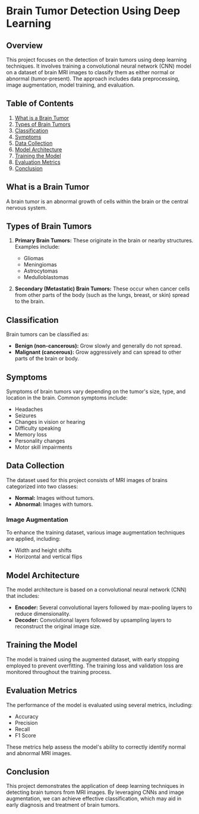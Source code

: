 # Brain Tumor Detection Using Deep Learning

## Overview

This project focuses on the detection of brain tumors using deep learning techniques. It involves training a convolutional neural network (CNN) model on a dataset of brain MRI images to classify them as either normal or abnormal (tumor-present). The approach includes data preprocessing, image augmentation, model training, and evaluation.

## Table of Contents

1. [What is a Brain Tumor](#what-is-a-brain-tumor)
2. [Types of Brain Tumors](#types-of-brain-tumors)
3. [Classification](#classification)
4. [Symptoms](#symptoms)
5. [Data Collection](#data-collection)
6. [Model Architecture](#model-architecture)
7. [Training the Model](#training-the-model)
8. [Evaluation Metrics](#evaluation-metrics)
9. [Conclusion](#conclusion)

## What is a Brain Tumor

A brain tumor is an abnormal growth of cells within the brain or the central nervous system.

## Types of Brain Tumors

1. **Primary Brain Tumors:** These originate in the brain or nearby structures. Examples include:
   - Gliomas
   - Meningiomas
   - Astrocytomas
   - Medulloblastomas

2. **Secondary (Metastatic) Brain Tumors:** These occur when cancer cells from other parts of the body (such as the lungs, breast, or skin) spread to the brain.

## Classification

Brain tumors can be classified as:

- **Benign (non-cancerous):** Grow slowly and generally do not spread.
- **Malignant (cancerous):** Grow aggressively and can spread to other parts of the brain or body.

## Symptoms

Symptoms of brain tumors vary depending on the tumor's size, type, and location in the brain. Common symptoms include:

- Headaches
- Seizures
- Changes in vision or hearing
- Difficulty speaking
- Memory loss
- Personality changes
- Motor skill impairments

## Data Collection

The dataset used for this project consists of MRI images of brains categorized into two classes:

- **Normal:** Images without tumors.
- **Abnormal:** Images with tumors.

### Image Augmentation

To enhance the training dataset, various image augmentation techniques are applied, including:

- Width and height shifts
- Horizontal and vertical flips

## Model Architecture

The model architecture is based on a convolutional neural network (CNN) that includes:

- **Encoder:** Several convolutional layers followed by max-pooling layers to reduce dimensionality.
- **Decoder:** Convolutional layers followed by upsampling layers to reconstruct the original image size.

## Training the Model

The model is trained using the augmented dataset, with early stopping employed to prevent overfitting. The training loss and validation loss are monitored throughout the training process.

## Evaluation Metrics

The performance of the model is evaluated using several metrics, including:

- Accuracy
- Precision
- Recall
- F1 Score

These metrics help assess the model's ability to correctly identify normal and abnormal MRI images.

## Conclusion

This project demonstrates the application of deep learning techniques in detecting brain tumors from MRI images. By leveraging CNNs and image augmentation, we can achieve effective classification, which may aid in early diagnosis and treatment of brain tumors.
